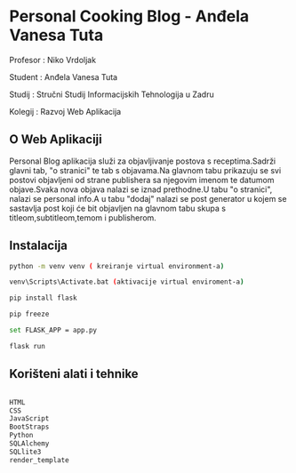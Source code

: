 # Personal Cooking Blog - Anđela Vanesa Tuta

Profesor : Niko Vrdoljak

Student : Anđela Vanesa Tuta

Studij : Stručni Studij Informacijskih Tehnologija u Zadru

Kolegij : Razvoj Web Aplikacija

## O Web Aplikaciji

Personal Blog aplikacija služi za objavljivanje postova s receptima.Sadrži glavni tab, "o stranici" te tab s objavama.Na glavnom tabu prikazuju se svi postovi objavljeni od strane publishera sa njegovim imenom te datumom objave.Svaka nova objava nalazi se iznad prethodne.U tabu "o stranici", nalazi se personal info.A u tabu "dodaj" nalazi se post generator u kojem se sastavlja post koji će bit objavljen na glavnom tabu skupa s titleom,subtitleom,temom i publisherom.





## Instalacija


```bash
python -m venv venv ( kreiranje virtual environment-a)

venv\Scripts\Activate.bat (aktivacije virtual enviroment-a)

pip install flask

pip freeze

set FLASK_APP = app.py

flask run


```

## Korišteni alati i tehnike

```python

HTML
CSS
JavaScript
BootStraps
Python
SQLAlchemy
SQLlite3
render_template


```
